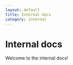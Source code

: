 ```yaml
---
layout: default
title: Internal docs
category: internal
---
```


Internal docs
=============

Welcome to the internal docs!